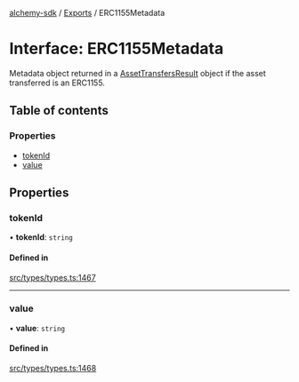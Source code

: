 [alchemy-sdk](../README.md) / [Exports](../modules.md) / ERC1155Metadata

# Interface: ERC1155Metadata

Metadata object returned in a [AssetTransfersResult](AssetTransfersResult.md) object if the asset
transferred is an ERC1155.

## Table of contents

### Properties

- [tokenId](ERC1155Metadata.md#tokenid)
- [value](ERC1155Metadata.md#value)

## Properties

### tokenId

• **tokenId**: `string`

#### Defined in

[src/types/types.ts:1467](https://github.com/alchemyplatform/alchemy-sdk-js/blob/85196e8/src/types/types.ts#L1467)

___

### value

• **value**: `string`

#### Defined in

[src/types/types.ts:1468](https://github.com/alchemyplatform/alchemy-sdk-js/blob/85196e8/src/types/types.ts#L1468)
